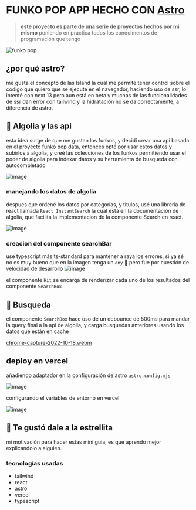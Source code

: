 # FUNKO POP APP HECHO CON [Astro](https://astro.build)

> **este proyecto es parte de una serie de proyectos hechos por mi mismo** poniendo en practica todos los conocimentos de programación que tengo

![funko pop](https://user-images.githubusercontent.com/66704744/202806978-b83a1b79-f51f-48e9-8b2e-6073e295c513.png)


## ¿por qué astro?
me gusta el concepto de las Island la cual me permite tener control sobre el codigo que quiero que se ejecute en el navegador, haciendo uso de ssr, lo intenté con next 13 pero aun está en beta y muchas de las funcionalidades de ssr dan error con tailwind y la hidratación no se da correctamente, a diferencia de astro.




## 🚀 Algolia y las api
esta idea surge de que me gustan los funkos, y decidí crear una api basada en el proyecto [funko pop data](https://github.com/kennymkchan/funko-pop-data), entonces opté por usar estos datos y subirlos a algolia, y creé las colecciones de los funkos permitiendo usar el poder de algolia para indexar datos y su herramienta de busqueda con autocompletado

![image](https://user-images.githubusercontent.com/66704744/202808032-f078fbcb-b1af-4f30-a38d-f1ffd7285b5f.png)

### manejando los datos de algolia
despues que ordené los datos por categorias, y titulos, usé una libreria de react llamada `React InstantSearch` la cual está en la documentación de algolia, que facilita la implementacion de la componente Search en react.

![image](https://user-images.githubusercontent.com/66704744/202809092-296c7a61-c889-4b5f-8268-7ae1f7b20fbf.png)

### creacion del componente searchBar
use typescript más ts-standard para mantener a raya los errores, si ya sé no es muy bueno que en la imagen tenga un `any` 🤣 pero fue por cuestión de velocidad de desarrollo
![image](https://user-images.githubusercontent.com/66704744/202809514-5968bd60-6c35-45f6-9799-daa063146e22.png)

el componente `Hit` se encarga de renderizar cada uno de los resultados del componente `SearchBox`

## 🧞 Busqueda
el componente `SearchBox` hace uso de un debounce de 500ms para mandar la query final a la api de algolia, y carga busquedas anteriores usando los datos que están en cache

[chrome-capture-2022-10-18.webm](https://user-images.githubusercontent.com/66704744/202811119-1e385dc5-f6ff-44fc-932f-4bb9f31ab538.webm)

## deploy en vercel
añadiendo adaptador en la configuración de astro `astro.config.mjs`

![image](https://user-images.githubusercontent.com/66704744/202811706-c85e76b2-6431-446e-86b1-c6dbf6011abc.png)

configurando el variables de entorno en vercel

![image](https://user-images.githubusercontent.com/66704744/202811622-c397c4e5-d9f4-49a1-9bd0-da1824f6deff.png)

## 👀 Te gustó dale a la estrellita
mi motivación para hacer estas mini guia, es que aprendo mejor explicandolo a alguien.

### tecnologías usadas
+ tailwind
+ react
+ astro
+ vercel
+ typescript

